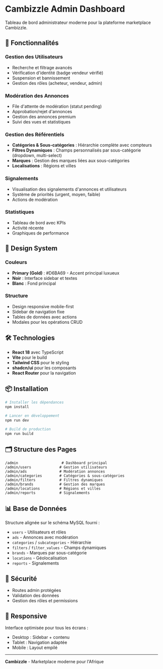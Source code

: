 # Cambizzle Admin Dashboard

Tableau de bord administrateur moderne pour la plateforme marketplace Cambizzle.

## 🎯 Fonctionnalités

### Gestion des Utilisateurs
- Recherche et filtrage avancés
- Vérification d'identité (badge vendeur vérifié)
- Suspension et bannissement
- Gestion des rôles (acheteur, vendeur, admin)

### Modération des Annonces
- File d'attente de modération (statut pending)
- Approbation/rejet d'annonces
- Gestion des annonces premium
- Suivi des vues et statistiques

### Gestion des Référentiels
- **Catégories & Sous-catégories** : Hiérarchie complète avec compteurs
- **Filtres Dynamiques** : Champs personnalisés par sous-catégorie (dropdown, multi-select)
- **Marques** : Gestion des marques liées aux sous-catégories
- **Localisations** : Régions et villes

### Signalements
- Visualisation des signalements d'annonces et utilisateurs
- Système de priorités (urgent, moyen, faible)
- Actions de modération

### Statistiques
- Tableau de bord avec KPIs
- Activité récente
- Graphiques de performance

## 🎨 Design System

### Couleurs
- **Primary (Gold)** : #D6BA69 - Accent principal luxueux
- **Noir** : Interface sidebar et textes
- **Blanc** : Fond principal

### Structure
- Design responsive mobile-first
- Sidebar de navigation fixe
- Tables de données avec actions
- Modales pour les opérations CRUD

## 🛠️ Technologies

- **React 18** avec TypeScript
- **Vite** pour le build
- **Tailwind CSS** pour le styling
- **shadcn/ui** pour les composants
- **React Router** pour la navigation

## 📦 Installation

```bash
# Installer les dépendances
npm install

# Lancer en développement
npm run dev

# Build de production
npm run build
```

## 🗂️ Structure des Pages

```
/admin                    # Dashboard principal
/admin/users             # Gestion utilisateurs
/admin/ads               # Modération annonces
/admin/categories        # Catégories & sous-catégories
/admin/filters           # Filtres dynamiques
/admin/brands            # Gestion des marques
/admin/locations         # Régions et villes
/admin/reports           # Signalements
```

## 📊 Base de Données

Structure alignée sur le schéma MySQL fourni :
- `users` - Utilisateurs et rôles
- `ads` - Annonces avec modération
- `categories` / `subcategories` - Hiérarchie
- `filters` / `filter_values` - Champs dynamiques
- `brands` - Marques par sous-catégorie
- `locations` - Géolocalisation
- `reports` - Signalements

## 🔐 Sécurité

- Routes admin protégées
- Validation des données
- Gestion des rôles et permissions

## 📱 Responsive

Interface optimisée pour tous les écrans :
- Desktop : Sidebar + contenu
- Tablet : Navigation adaptée
- Mobile : Layout empilé

---

**Cambizzle** - Marketplace moderne pour l'Afrique
